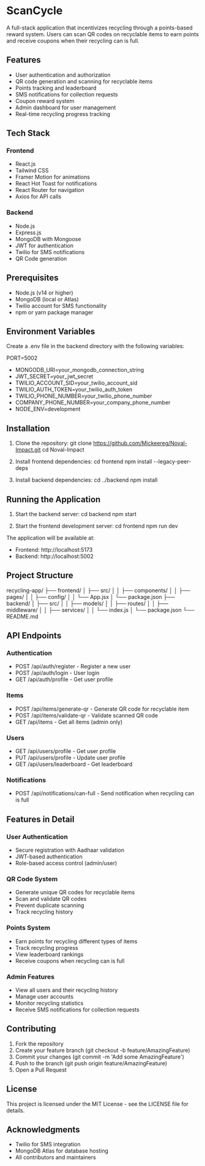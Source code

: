 # ScanCycle

A full-stack application that incentivizes recycling through a points-based reward system. Users can scan QR codes on recyclable items to earn points and receive coupons when their recycling can is full.

## Features

- User authentication and authorization
- QR code generation and scanning for recyclable items
- Points tracking and leaderboard
- SMS notifications for collection requests
- Coupon reward system
- Admin dashboard for user management
- Real-time recycling progress tracking

## Tech Stack

### Frontend
- React.js
- Tailwind CSS
- Framer Motion for animations
- React Hot Toast for notifications
- React Router for navigation
- Axios for API calls

### Backend
- Node.js
- Express.js
- MongoDB with Mongoose
- JWT for authentication
- Twilio for SMS notifications
- QR Code generation

## Prerequisites

- Node.js (v14 or higher)
- MongoDB (local or Atlas)
- Twilio account for SMS functionality
- npm or yarn package manager

## Environment Variables

Create a .env file in the backend directory with the following variables:

PORT=5002
- MONGODB_URI=your_mongodb_connection_string
- JWT_SECRET=your_jwt_secret
- TWILIO_ACCOUNT_SID=your_twilio_account_sid
- TWILIO_AUTH_TOKEN=your_twilio_auth_token
- TWILIO_PHONE_NUMBER=your_twilio_phone_number
- COMPANY_PHONE_NUMBER=your_company_phone_number
- NODE_ENV=development

## Installation

1. Clone the repository:
git clone https://github.com/Mickeereg/Noval-Impact.git
cd Noval-Impact

2. Install frontend dependencies:
cd frontend
npm install --legacy-peer-deps

3. Install backend dependencies:
cd ../backend
npm install

## Running the Application

1. Start the backend server:
cd backend
npm start

2. Start the frontend development server:
cd frontend
npm run dev

The application will be available at:
- Frontend: http://localhost:5173
- Backend: http://localhost:5002

## Project Structure

recycling-app/
├── frontend/
│   ├── src/
│   │   ├── components/
│   │   ├── pages/
│   │   ├── config/
│   │   └── App.jsx
│   └── package.json
├── backend/
│   ├── src/
│   │   ├── models/
│   │   ├── routes/
│   │   ├── middleware/
│   │   ├── services/
│   │   └── index.js
│   └── package.json
└── README.md

## API Endpoints

### Authentication
- POST /api/auth/register - Register a new user
- POST /api/auth/login - User login
- GET /api/auth/profile - Get user profile

### Items
- POST /api/items/generate-qr - Generate QR code for recyclable item
- POST /api/items/validate-qr - Validate scanned QR code
- GET /api/items - Get all items (admin only)

### Users
- GET /api/users/profile - Get user profile
- PUT /api/users/profile - Update user profile
- GET /api/users/leaderboard - Get leaderboard

### Notifications
- POST /api/notifications/can-full - Send notification when recycling can is full

## Features in Detail

### User Authentication
- Secure registration with Aadhaar validation
- JWT-based authentication
- Role-based access control (admin/user)

### QR Code System
- Generate unique QR codes for recyclable items
- Scan and validate QR codes
- Prevent duplicate scanning
- Track recycling history

### Points System
- Earn points for recycling different types of items
- Track recycling progress
- View leaderboard rankings
- Receive coupons when recycling can is full

### Admin Features
- View all users and their recycling history
- Manage user accounts
- Monitor recycling statistics
- Receive SMS notifications for collection requests

## Contributing

1. Fork the repository
2. Create your feature branch (git checkout -b feature/AmazingFeature)
3. Commit your changes (git commit -m 'Add some AmazingFeature')
4. Push to the branch (git push origin feature/AmazingFeature)
5. Open a Pull Request

## License

This project is licensed under the MIT License - see the LICENSE file for details.

## Acknowledgments

- Twilio for SMS integration
- MongoDB Atlas for database hosting
- All contributors and maintainers
